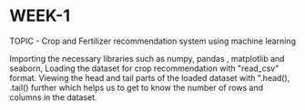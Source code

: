 # WEEK-1
 TOPIC - Crop and Fertilizer recommendation system using machine learning 
 
 Importing the necessary libraries such as numpy, pandas , matplotlib and seaborn,
 Loading the dataset for crop recommendation with "read_csv" format.
 Viewing the head and tail parts of the loaded dataset with ".head(), .tail() further which helps us to get to know the number of rows and columns in the dataset.
